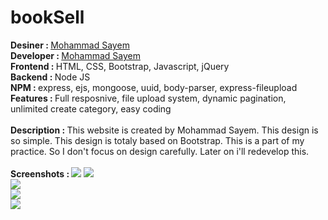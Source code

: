 # bookSell
<strong>Desiner : </strong><a href="https://facebook.com/sayem.me">Mohammad Sayem</a> <br>
<strong>Developer : </strong><a href="https://facebook.com/sayem.me">Mohammad Sayem</a> <br>
<strong>Frontend : </strong>HTML, CSS, Bootstrap, Javascript, jQuery <br>
<strong>Backend : </strong>Node JS <br>
<strong>NPM : </strong>express, ejs, mongoose, uuid, body-parser, express-fileupload <br>
<strong>Features : </strong>Full resposnive, file upload system, dynamic pagination, unlimited create category, easy coding<br><br>
<strong>Description : </strong>This website is created by Mohammad Sayem. This design is so simple. This design is totaly based on Bootstrap. This is a part of my practice.
So I don't focus on design carefully. Later on i'll redevelop this.<br><br>
<strong>Screenshots : </strong>
<img src="https://s3.amazonaws.com/awesomescreenshot/upload/1100730/1137949/9f22f76b-9297-4198-565c-d3e10ffd7805.png?AWSAccessKeyId=AKIAJSCJQ2NM3XLFPVKA&Expires=1599267690&Signature=QcBfCuXuKG4%2BxtCtPc1DccJ4gNA%3D"/>
<img src="https://s3.amazonaws.com/awesomescreenshot/upload/1100730/1137949/2ce7d327-f9bd-4c1e-4b3a-049ec7801ebc.png?AWSAccessKeyId=AKIAJSCJQ2NM3XLFPVKA&Expires=1599152295&Signature=Z%2F7RQ8n32C6Dz9BRbqNYNz9BpOQ%3D"/><br>
<img src="https://s3.amazonaws.com/awesomescreenshot/upload/1100730/1137949/1af44093-ffbf-4128-6128-2bd2dc43ee32.png?AWSAccessKeyId=AKIAJSCJQ2NM3XLFPVKA&Expires=1599152350&Signature=uWYAXiMf%2BGbIqpPUILy%2F%2Ft0wpbc%3D"/><br>
<img src="https://s3.amazonaws.com/awesomescreenshot/upload/1100730/1137949/55225c5b-8f56-4921-7f28-2d6b3054fbc7.png?AWSAccessKeyId=AKIAJSCJQ2NM3XLFPVKA&Expires=1599152427&Signature=CjKY805c75f11j1HIQFfY4tbxLI%3D"/><br>
<img src="https://s3.amazonaws.com/awesomescreenshot/upload/1100730/1137949/3736f28f-7d57-44ab-48c5-f8e62a56d53e.png?AWSAccessKeyId=AKIAJSCJQ2NM3XLFPVKA&Expires=1599152503&Signature=JeHyrNZwfuR0fYmipJMMici5iSo%3D"/><br>
